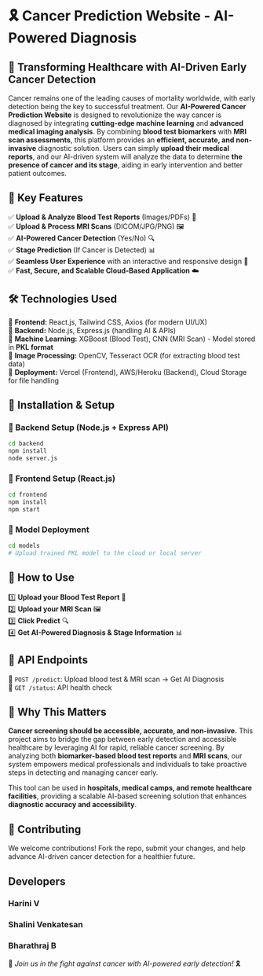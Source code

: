 # 🎗️ Cancer Prediction Website - AI-Powered Diagnosis
## 🌟 Transforming Healthcare with AI-Driven Early Cancer Detection
Cancer remains one of the leading causes of mortality worldwide, with early detection being the key to successful treatment. Our **AI-Powered Cancer Prediction Website** is designed to revolutionize the way cancer is diagnosed by integrating **cutting-edge machine learning** and **advanced medical imaging analysis**. By combining **blood test biomarkers** with **MRI scan assessments**, this platform provides an **efficient, accurate, and non-invasive** diagnostic solution. Users can simply **upload their medical reports**, and our AI-driven system will analyze the data to determine **the presence of cancer and its stage**, aiding in early intervention and better patient outcomes.

## 🚀 Key Features
✅ **Upload & Analyze Blood Test Reports** (Images/PDFs) 📄  
✅ **Upload & Process MRI Scans** (DICOM/JPG/PNG) 🖼️  
✅ **AI-Powered Cancer Detection** (Yes/No) 🔍  
✅ **Stage Prediction** (If Cancer is Detected) 📊  
✅ **Seamless User Experience** with an interactive and responsive design 🎨  
✅ **Fast, Secure, and Scalable Cloud-Based Application** ☁️  

## 🛠️ Technologies Used
🔹 **Frontend:** React.js, Tailwind CSS, Axios (for modern UI/UX)  
🔹 **Backend:** Node.js, Express.js (handling AI & APIs)  
🔹 **Machine Learning:** XGBoost (Blood Test), CNN (MRI Scan) - Model stored in **PKL format**  
🔹 **Image Processing:** OpenCV, Tesseract OCR (for extracting blood test data)  
🔹 **Deployment:** Vercel (Frontend), AWS/Heroku (Backend), Cloud Storage for file handling  

## 📌 Installation & Setup
### 🔹 Backend Setup (Node.js + Express API)
```bash
cd backend
npm install
node server.js  
```

### 🔹 Frontend Setup (React.js)
```bash
cd frontend
npm install
npm start 
```

### 🔹 Model Deployment
```bash
cd models
# Upload trained PKL model to the cloud or local server
```

## 🎯 How to Use
1️⃣ **Upload your Blood Test Report** 📄  
2️⃣ **Upload your MRI Scan** 🖼️  
3️⃣ **Click Predict** 🔍  
4️⃣ **Get AI-Powered Diagnosis & Stage Information** 📊  

## 🔗 API Endpoints
🔹 `POST /predict`: Upload blood test & MRI scan → Get AI Diagnosis  
🔹 `GET /status`: API health check  

## 🏥 Why This Matters
**Cancer screening should be accessible, accurate, and non-invasive.** This project aims to bridge the gap between early detection and accessible healthcare by leveraging AI for rapid, reliable cancer screening. By analyzing both **biomarker-based blood test reports** and **MRI scans**, our system empowers medical professionals and individuals to take proactive steps in detecting and managing cancer early.

This tool can be used in **hospitals, medical camps, and remote healthcare facilities**, providing a scalable AI-based screening solution that enhances **diagnostic accuracy and accessibility**.

## 🤝 Contributing
We welcome contributions! Fork the repo, submit your changes, and help advance AI-driven cancer detection for a healthier future.  

## Developers
### Harini V
### Shalini Venkatesan
### Bharathraj B

🚀 *Join us in the fight against cancer with AI-powered early detection!* 🎗️

